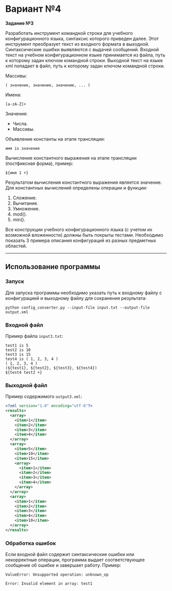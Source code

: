 # Вариант №4

**Задание №3**

Разработать инструмент командной строки для учебного конфигурационного языка, синтаксис которого приведен далее. Этот инструмент преобразует текст из входного формата в выходной. Синтаксические ошибки выявляются с выдачей сообщений. Входной текст на учебном конфигурационном языке принимается из файла, путь к которому задан ключом командной строки. Выходной текст на языке xml попадает в файл, путь к которому задан ключом командной строки.

Массивы:

```( значение, значение, значение, ... )```


Имена:

```[a-zA-Z]+```

Значения:
- Числа.
- Массивы.

Объявление константы на этапе трансляции:

```имя is значение```

Вычисление константного выражения на этапе трансляции (постфиксная форма), пример:

```${имя 1 +}```

Результатом вычисления константного выражения является значение. Для константных вычислений определены операции и функции:
1. Сложение.
2. Вычитание.
3. Умножение.
4. mod().
5. min().

Все конструкции учебного конфигурационного языка (с учетом их возможной вложенности) должны быть покрыты тестами. Необходимо показать 3 примера описания конфигураций из разных предметных областей.

----

## Использование программы

### Запуск

Для запуска программы необходимо указать путь к входному файлу с конфигурацией и выходному файлу для сохранения результата:

```
python config_converter.py --input-file input.txt --output-file output.xml
```

### Входной файл

Пример файла `input3.txt`:

```
test1 is 5
test2 is 10
test3 is 15
test4 is ( 1, 2, 3, 4 )
( 1, 2, 3, 4 )
(${test1}, ${test2}, ${test3}, ${test4})
${test4 test2 +}
```

### Выходной файл

Пример содержимого `output3.xml`:

```xml
<?xml version="1.0" encoding="utf-8"?>
<results>
  <array>
    <item>1</item>
    <item>2</item>
    <item>3</item>
    <item>4</item>
  </array>
  <array>
    <item>5</item>
    <item>10</item>
    <item>15</item>
    <array>
      <item>1</item>
      <item>2</item>
      <item>3</item>
      <item>4</item>
    </array>
  </array>
  <array>
    <item>1</item>
    <item>2</item>
    <item>3</item>
    <item>4</item>
    <item>10</item>
  </array>
</results>
```

### Обработка ошибок

Если входной файл содержит синтаксические ошибки или некорректные операции, программа выдает соответствующее сообщение об ошибке и завершает работу. Пример:

```
ValueError: Unsupported operation: unknown_op
```

```
Error: Invalid element in array: test1
```